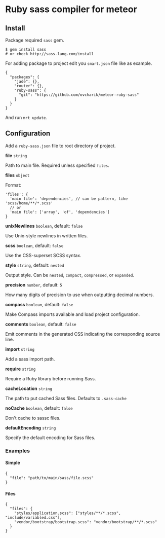 # Ruby sass compiler for meteor

## Install

Package required `sass` gem.

    $ gem install sass
    # or check http://sass-lang.com/install

For adding package to project edit you `smart.json` file like as example.

    {
      "packages": {
        "jade": {},
        "router": {},
        "ruby-sass": {
          "git": "https://github.com/ovcharik/meteor-ruby-sass"
        }
      }
    }

And run `mrt update`.

## Configuration

Add a `ruby-sass.json` file to root directory of project.


**file** `string`

Path to main file. Required unless specified `files`.


**files** `object`

Format:

    'files': {
      'main file': 'dependencies', // can be pattern, like 'scss/home/**/*.scss'
      // or
      'main file': ['array', 'of', 'dependencies']
    }


**unixNewlines** `boolean`, default: `false`

Use Unix-style newlines in written files.


**scss** `boolean`, default: `false`

Use the CSS-superset SCSS syntax.


**style** `string`, default: `nested`

Output style. Can be `nested`, `compact`, `compressed`, or `expanded`.


**precision** `number`, default: `5`

How many digits of precision to use when outputting decimal numbers.


**compass** `boolean`, default: `false`

Make Compass imports available and load project configuration.


**comments** `boolean`, default: `false`

Emit comments in the generated CSS indicating the corresponding source line.


**import** `string`

Add a sass import path.


**require** `string`

Require a Ruby library before running Sass.


**cacheLocation** `string`

The path to put cached Sass files. Defaults to `.sass-cache`


**noCache** `boolean`, default: `false`

Don't cache to sassc files.


**defaultEncoding** `string`

Specify the default encoding for Sass files.


### Examples

#### Simple

    {
      "file": "path/to/main/sass/file.scss"
    }

#### Files

    {
      "files": {
        "styles/application.scss": ["styles/**/*.scss", "include/variabled.css"],
        "vendor/bootstrap/bootstrap.scss": "vendor/bootstrap/**/*.scss"
      }
    }
